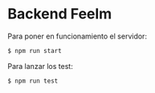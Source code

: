 # Backend Feelm

Para poner en funcionamiento el servidor: 
```bash
$ npm run start
```

Para lanzar los test: 
```bash
$ npm run test
```